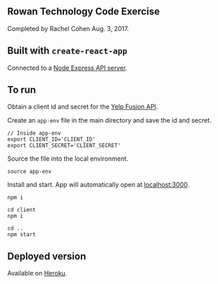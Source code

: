 ## Rowan Technology Code Exercise

Completed by Rachel Cohen Aug. 3, 2017.

## Built with `create-react-app`

Connected to a [Node Express API server](https://www.fullstackreact.com/articles/using-create-react-app-with-a-server/).

## To run

Obtain a client id and secret for the [Yelp Fusion API](https://www.yelp.com/developers/documentation/v3/authentication).

Create an `app-env` file in the main directory and save the id and secret.

```
// Inside app-env
export CLIENT_ID='CLIENT_ID'
export CLIENT_SECRET='CLIENT_SECRET'
```
Source the file into the local environment.

```
source app-env
```

Install and start. App will automatically open at [localhost:3000](http://localhost:3000/).

```
npm i

cd client
npm i

cd ..
npm start
```

## Deployed version

Available on [Heroku](https://rowan-test.herokuapp.com/).

